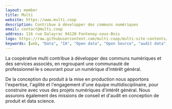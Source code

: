 ```yaml
---
layout: member
title: Multi
website: https://www.multi.coop
description: Contribue à développer des communs numériques
email: contact@multi.coop
address: 116 rue Dalayrac 94120 Fontenay-sous-Bois
logo: https://raw.githubusercontent.com/multi-coop/multi-site-contents/julien-update-colors/images/logos/logo-MULTI-colored-063442-02.png
keywords: [web, "Data", "IA", "Open data", "Open Source", "audit data", Formation, dataviz]
---
```

La coopérative multi contribue à développer des communs numériques et des services associés, en regroupant une communauté de professionnel·le·s oeuvrant pour un numérique d’intérêt général.

De la conception du produit à la mise en production nous apportons l'expertise, l'agilité et l'engagement d'une équipe multidisciplinaire, pour construire avec vous des projets numériques d'intérêt général. Nous assurons également des missions de conseil et d'audit en conception de produit et data science.
